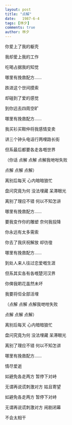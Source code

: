 ```yaml
---
layout: post
title: "点解"
date:   1987-6-4
tags: [林夕]
comments: true
author: 林夕
---
```


你爱上了我的躯壳

我却爱上我的工作

吃喝占据我的知觉

哪里有挽救配方……

跌进这个世间摸索

却碰到了爱的感觉

到你远去四周空旷

哪里有挽救配方……

我买衫买鞋仲将我感情变卖

讲三个钟头电话行两哩路长街

但系最后都要各走各嘅世界

（你话 点解 点解 点解我哋咁失败

点解 点解 点解）

离别后每天 心内暗暗狼忙

盘问究竟为何 没法埋藏 呆滞眼光

离别了理应不错 何以不知怎讲

哪里有挽救配方……

要我变作你的雕塑 奈何我投降

你永远有太多需索

你去了我庆祝解放 却彷徨

哪里有挽救配方……

到处人来人往过恋爱嘅生涯

但系其实各有各嘅楚河汉界

你俾我啲花虽然未坏

我要将佢全部活埋

（点解 点解 点解我哋咁失败

点解 点解 点解）

离别后每天 心内暗暗狼忙

盘问究竟为何 没法埋藏 呆滞眼光

离别了理应不错 何以不知怎讲

哪里有挽救配方……

情尽爱逝

如避免各走两方 暂停下对峙

无谓再说谎刺激对方 姑且寄望

如避免各走两方 暂停下对峙

无谓再说谎刺激对方 闹剧闭幕

不会太相干
